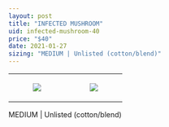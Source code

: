 ```yaml
---
layout: post
title: "INFECTED MUSHROOM"
uid: infected-mushroom-40
price: "$40"
date: 2021-01-27
sizing: "MEDIUM | Unlisted (cotton/blend)"
---
```




<table style="width:100%;"><tr><td style="vertical-align:top;">
      <figure class="tmblr-full" data-orig-height="2048" data-orig-width="1365" data-orig-src="https://concertshirts.netlify.app/shirts/0012/0012-01.jpg"><img src="https://64.media.tumblr.com/b5e5a8fdd4b7723a3fb2c5fc3fc20acf/23fdc2a0071613ad-78/s540x810/12d6c05f1065135b40c858d5c44ae2491a1d78ef.jpg" data-orig-height="2048" data-orig-width="1365" data-orig-src="https://concertshirts.netlify.app/shirts/0012/0012-01.jpg"/></figure></td>
    <td style="vertical-align:top;">
      <figure class="tmblr-full" data-orig-height="2048" data-orig-width="1365" data-orig-src="https://concertshirts.netlify.app/shirts/0012/0012-02.jpg"><img src="https://64.media.tumblr.com/222e3ba89db7655bf7e1267b25265eb1/23fdc2a0071613ad-60/s540x810/ddddc31959aad12faafe9b9a5e6a83f48b43fbc5.jpg" data-orig-height="2048" data-orig-width="1365" data-orig-src="https://concertshirts.netlify.app/shirts/0012/0012-02.jpg"/></figure></td>
  </tr></table><p>
  MEDIUM | Unlisted (cotton/blend)
</p>
